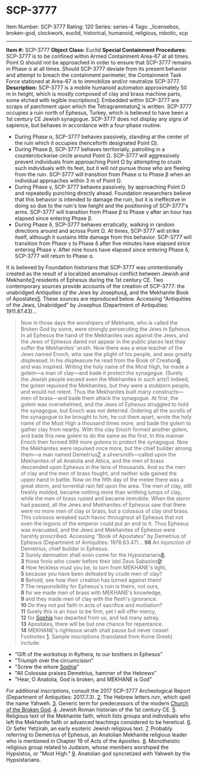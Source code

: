 # SCP-3777
Item Number: SCP-3777
Rating: 120
Series: series-4
Tags: _licensebox, broken-god, clockwork, euclid, historical, humanoid, religious, robotic, scp

---

**Item #:** SCP-3777
**Object Class:** Euclid
**Special Containment Procedures:** SCP-3777 is to be confined within Armed Containment Area-67 at all times. Point Ω should not be approached in order to ensure that SCP-3777 remains in Phase α at all times. Should SCP-3777 deviate from its present behavior and attempt to breach the containment perimeter, the Containment Task Force stationed at Area-67 is to immobilize and/or neutralize SCP-3777.
**Description:** SCP-3777 is a mobile humanoid automaton approximately 50 m in height, which is mostly composed of clay and brass machine parts, some etched with legible inscriptions[1](javascript:;). Embedded within SCP-3777 are scraps of parchment upon which the Tetragrammaton[2](javascript:;) is written. SCP-3777 occupies a ruin north of Ephesus, Turkey, which is believed to have been a 1st century CE Jewish synagogue. SCP-3777 does not display any signs of sapience, but behaves in accordance with a four-phase routine:
  * During Phase α, SCP-3777 behaves passively, standing at the center of the ruin which it occupies (henceforth designated Point Ω).
  * During Phase β, SCP-3777 behaves territorially, patrolling in a counterclockwise circle around Point Ω. SCP-3777 will aggressively prevent individuals from approaching Point Ω by attempting to crush such individuals with its feet, but it will not pursue those who are fleeing from the ruin. SCP-3777 will transition from Phase α to Phase β when an individual approaches within 3 m of Point Ω.
  * During Phase γ, SCP-3777 behaves passively, by approaching Point Ω and repeatedly punching directly ahead. Foundation researchers believe that this behavior is intended to damage the ruin, but it is ineffective in doing so due to the ruin's low height and the positioning of SCP-3777's arms. SCP-3777 will transition from Phase β to Phase γ after an hour has elapsed since entering Phase β.
  * During Phase δ, SCP-3777 behaves erratically, walking in random directions around and across Point Ω. At times, SCP-3777 will strike itself, although it sustains little damage from this behavior. SCP-3777 will transition from Phase γ to Phase δ after five minutes have elapsed since entering Phase γ. After nine hours have elapsed since entering Phase δ, SCP-3777 will return to Phase α.

It is believed by Foundation historians that SCP-3777 was unintentionally created as the result of a localized anomalous conflict between Jewish and Mekhanite[3](javascript:;) residents of Ephesus during the 1st century CE. Two contemporary sources provide accounts of the creation of SCP-3777: the unabridged _Antiquities of the Jews_ by Josephus[4](javascript:;), and the Mekhanite Book of Apostates[5](javascript:;). These sources are reproduced below.
Accessing "Antiquities of the Jews, Unabridged" by Josephus (Department of Antiquities: 1911.87.43)…
> Now in those days the worshipers of Mekhane, who is called the Broken God by some, were strongly persecuting the Jews in Ephesus. In all Ephesus the hand of the Mekhanites was against the Jews, and the Jews of Ephesus dared not appear in the public places lest they suffer the Mekhanites' wrath. Now there was a wise teacher of the Jews named Enoch, who saw the plight of his people, and was greatly displeased. In his displeasure he read from the Book of Creation[6](javascript:;), and was inspired. Writing the holy name of the Most High, he made a golem—a man of clay—and bade it protect the synagogue. (Surely the Jewish people exceed even the Mekhanites in such arts!)
> Indeed, the golem repulsed the Mekhanites, but they were a stubborn people, and would not relent. Thus the Mekhanites built many constructs—men of brass—and bade them attack the synagogue. At first, the golem was overwhelmed, and the Jews of Ephesus struggled to hold the synagogue, but Enoch was not deterred. Ordering all the scrolls of the synagogue to be brought to him, he cut them apart, wrote the holy name of the Most High a thousand times more, and bade the golem to gather clay from nearby. With this clay Enoch formed another golem, and bade this new golem to do the same as the first. In this manner Enoch then formed 999 more golems to protect the synagogue.
> Now the Mekhanites were repulsed once more, but the chief builder among them—a man named Demetrius[7](javascript:;), a silversmith—called upon the Mekhanites of all Anatolia and Attica, and the men of brass descended upon Ephesus in the tens of thousands. And so the men of clay and the men of brass fought, and neither side gained the upper hand in battle.
> Now on the fifth day of the melee there was a great storm, and torrential rain fell upon the area. The men of clay, still freshly molded, became nothing more than writhing lumps of clay, while the men of brass rusted and became immobile. When the storm had passed, all the Jews and Mekhanites of Ephesus saw that there were no more men of clay or brass, but a colossus of clay _and_ brass. This colossus wreaked such havoc throughout all Ephesus that not even the legions of the emperor could put an end to it. Thus Ephesus was evacuated, and the Jews and Mekhanites of Ephesus were harshly proscribed.
Accessing "Book of Apostates" by Demetrius of Ephesus (Department of Antiquities: 1978.63.47)…
**98** An injunction of Demetrius, chief builder in Ephesus.  
**2** Surely damnation shall soon come for the Hypsistarians[8](javascript:;),  
**3** those fools who cower before their idol Zeus Sabazios[9](javascript:;)!  
**4** How feckless must you be, to turn from MEKHANE's light,  
**5** because you have been defeated by crude men of clay?  
**6** Behold, see how their creation has turned against them!  
**7** The responsibility for Ephesus's ruin is theirs, not ours,  
**8** for we made men of brass with MEKHANE's knowledge,  
**9** and they made men of clay with the flesh's ignorance.  
**10** Do they not put faith in acts of sacrifice and mutilation?  
**11** Surely this is an hour to be firm, yet I will offer mercy,  
**12** for [Sophia](/excerpts-regarding-st-sophia) has departed from us, and led many astray.  
**13** Apostates, there will be but one chance for repentance.  
**14** MEKHANE's righteous wrath shall pause but never cease!
Footnotes
[1](javascript:;). Sample inscriptions (translated from Koine Greek) include: 
  * "Gift of the workshop in Kythera, to our brothers in Ephesus"
  * "Triumph over the circumcision"
  * "Screw the whore [Sophia](/excerpts-regarding-st-sophia)"
  * "All Colossae praises Demetrius, hammer of the Hebrews"
  * "Hear, O Anatolia, God is broken, and MEKHANE is God"

For additional inscriptions, consult the 2017 SCP-3777 Archeological Report (Department of Antiquities: 2017.7.3).
[2](javascript:;). The Hebrew letters יהוה‎, which spell the name Yahweh.
[3](javascript:;). Generic term for predecessors of the modern [Church of the Broken God](/church-of-the-broken-god-hub).
[4](javascript:;). Jewish Roman historian of the 1st century CE.
[5](javascript:;). Religious text of the Mekhanite faith, which lists groups and individuals who left the Mekhanite faith or advanced teachings considered to be heretical.
[6](javascript:;). Or Sefer Yetzirah, an early esoteric Jewish religious text.
[7](javascript:;). Probably referring to Demetrius of Ephesus, an Anatolian Mekhanite religious leader who is mentioned in Chapter 19 of Acts of the Apostles.
[8](javascript:;). Monotheistic religious group related to Judaism, whose members worshiped the Hypsistos, or "Most High."
[9](javascript:;). Anatolian god syncretized with Yahweh by the Hypsistarians.